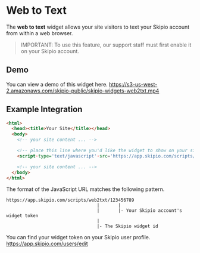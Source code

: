 # Web to Text

The __web to text__ widget allows your site visitors to text your Skipio account from within a web browser.

> IMPORTANT: To use this feature, our support staff must first enable it on your Skipio account.

## Demo

You can view a demo of this widget here. https://s3-us-west-2.amazonaws.com/skipio-public/skipio-widgets-web2txt.mp4

## Example Integration

```html
<html>
  <head><title>Your Site</title></head>
  <body>
    <!-- your site content ... -->

    <!-- place this line where you'd like the widget to show on your site -->
    <script·type='text/javascript'·src='https://app.skipio.com/scripts/web2txt/123456789'></script>

    <!-- your site content ... -->
  </body>
</html>
```

The format of the JavaScript URL matches the following pattern.

```
https://app.skipio.com/scripts/web2txt/123456789
                                  |       |
                                  |       |- Your Skipio account's widget token
                                  |
                                  |- The Skipio widget id
```

You can find your widget token on your Skipio user profile. https://app.skipio.com/users/edit
